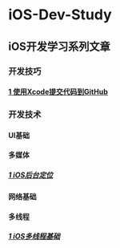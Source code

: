 # iOS-Dev-Study

## iOS开发学习系列文章

### 开发技巧

#### [1 使用Xcode提交代码到GitHub](./upload-ios-project/upload-ios-project.md)

### 开发技术

#### UI基础

#### 多媒体
##### [1 iOS后台定位](https://www.jianshu.com/p/5c37a53ca10d)
#### 网络基础

#### 多线程

##### [1 iOS多线程基础](./multi-threading/multi_thread.md)
